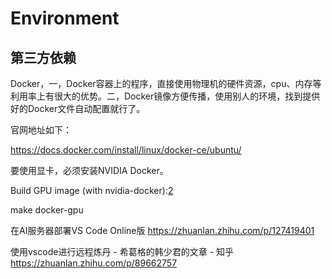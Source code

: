 # Environment

## 第三方依赖

Docker，一，Docker容器上的程序，直接使用物理机的硬件资源，cpu、内存等利用率上有很大的优势。二，Docker镜像方便传播，使用别人的环境，找到提供好的Docker文件自动配置就行了。

官网地址如下：

https://docs.docker.com/install/linux/docker-ce/ubuntu/

要使用显卡，必须安装NVIDIA Docker。

Build GPU image (with nvidia-docker):[2]

make docker-gpu

在AI服务器部署VS Code Online版
https://zhuanlan.zhihu.com/p/127419401

使用vscode进行远程炼丹 - 希葛格的韩少君的文章 - 知乎
https://zhuanlan.zhihu.com/p/89662757

[1]: https://cloud.tencent.com/developer/article/1471594
[2]: https://stable-baselines.readthedocs.io/en/master/guide/install.html#openmpi
